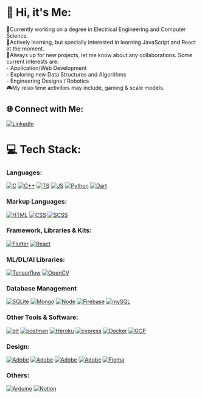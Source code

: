 # 👋 Hi, it's Me:
🔭Currently working on a degree in Electrical Engineering and Computer Science.<br>📖Actively learning, but specially interested in learning JavaScript and React at the moment.<br>👯Always up for new projects, let me know about any collaborations. Some current interests are:<br> - Application/Web Development<br> - Exploring new Data Structures and Algorithms<br> - Engineering Designs / Robotics<br>🎮My relax time activities may include, gaming & scale models.


## 🌐 Connect with Me:
[![LinkedIn](https://skillicons.dev/icons?i=linkedin)](https://linkedin.com/in/achita-chitraphan)

# 💻 Tech Stack:
### Languages:
[![C](https://skillicons.dev/icons?i=c)](https://www.gnu.org/software/gnu-c-manual/gnu-c-manual.html) [![C++](https://skillicons.dev/icons?i=cpp)](https://cplusplus.com/doc/tutorial/) [![TS](https://skillicons.dev/icons?i=ts)](https://www.typescriptlang.org/) [![JS](https://skillicons.dev/icons?i=js)]() [![Python](https://skillicons.dev/icons?i=python)](https://www.python.org/) [![Dart](https://skillicons.dev/icons?i=dart)](https://dart.dev/)
### Markup Languages:
[![HTML](https://skillicons.dev/icons?i=html)](https://www.w3.org/) [![CSS](https://skillicons.dev/icons?i=css)](https://www.w3.org/) [![SCSS](https://skillicons.dev/icons?i=sass)](https://sass-lang.com/)
### Framework, Libraries & Kits:
[![Flutter](https://skillicons.dev/icons?i=flutter)](https://flutter.dev/) [![React](https://skillicons.dev/icons?i=react)](https://react.dev/) 
### ML/DL/AI Libraries:
[![Tensorflow](https://skillicons.dev/icons?i=tensorflow)](https://www.tensorflow.org/) [![OpenCV](https://skillicons.dev/icons?i=opencv)](https://opencv.org/)
### Database Management
[![SQLite](https://skillicons.dev/icons?i=sqlite)](https://www.sqlite.org/) [![Mongo](https://skillicons.dev/icons?i=mongodb)](https://www.mongodb.com/) [![Node](https://skillicons.dev/icons?i=nodejs)](https://nodejs.org/en) [![Firebase](https://skillicons.dev/icons?i=firebase)](https://firebase.google.com/) [![mySQL](https://skillicons.dev/icons?i=mysql)](https://www.mysql.com/)
### Other Tools & Software:
[![git](https://skillicons.dev/icons?i=git)](https://git-scm.com/) [![postman](https://skillicons.dev/icons?i=postman)](https://www.postman.com/) [![Heroku](https://skillicons.dev/icons?i=heroku)](https://www.heroku.com/) [![cypress](https://skillicons.dev/icons?i=cypress&theme=light)](https://www.cypress.io/) [![Docker](https://skillicons.dev/icons?i=docker)](https://www.docker.com/) [![GCP](https://skillicons.dev/icons?i=gcp)](https://cloud.google.com/)
### Design:
[![Adobe](https://skillicons.dev/icons?i=ai)](https://www.adobe.com/) [![Adobe](https://skillicons.dev/icons?i=ps)](https://www.adobe.com/) [![Adobe](https://skillicons.dev/icons?i=pr)](https://www.adobe.com/) [![Adobe](https://skillicons.dev/icons?i=xd)](https://www.adobe.com/) [![Figma](https://skillicons.dev/icons?i=figma)](https://www.figma.com/)
### Others:
[![Arduino](https://skillicons.dev/icons?i=arduino)](https://www.arduino.cc/) [![Notion](https://skillicons.dev/icons?i=notion)](https://www.notion.so/)
